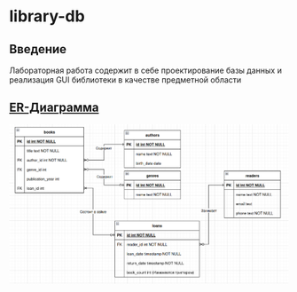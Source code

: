 # library-db

## Введение
Лабораторная работа содержит в себе проектирование базы данных и реализация GUI библиотеки в качестве предметной области

## [ER-Диаграмма](er-diagram.drawio)
![](images/img.png)